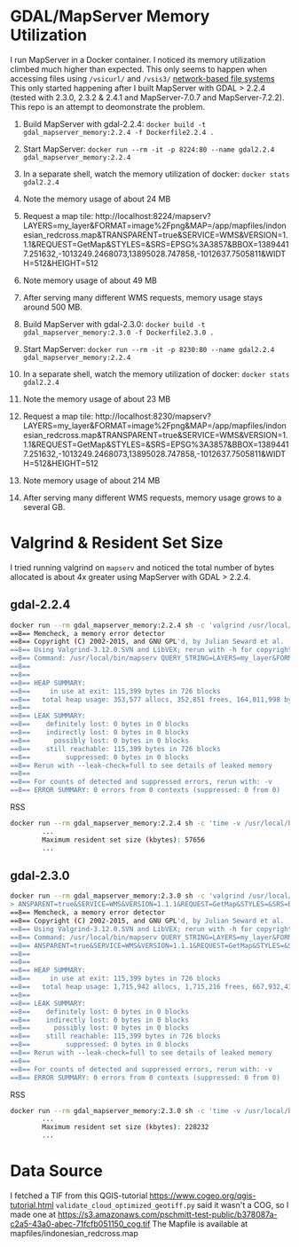 # GDAL/MapServer Memory Utilization

I run MapServer in a Docker container. I noticed its memory
utilization climbed much higher than expected. This only seems to
happen when accessing files using `/vsicurl/` and `/vsis3/`
[network-based file systems](https://www.gdal.org/gdal_virtual_file_systems.html)
This only started happening after I built MapServer with GDAL > 2.2.4
(tested with 2.3.0, 2.3.2 & 2.4.1 and MapServer-7.0.7 and
MapServer-7.2.2). This repo is an attempt to deomonstrate the problem.

1. Build MapServer with gdal-2.2.4: ```docker build -t gdal_mapserver_memory:2.2.4 -f Dockerfile2.2.4 .```
1. Start MapServer: ```docker run --rm -it -p 8224:80 --name gdal2.2.4 gdal_mapserver_memory:2.2.4```
2. In a separate shell, watch the memory utilization of docker: ```docker stats gdal2.2.4```
3. Note the memory usage of about 24 MB
4. Request a map tile: http://localhost:8224/mapserv?LAYERS=my_layer&FORMAT=image%2Fpng&MAP=/app/mapfiles/indonesian_redcross.map&TRANSPARENT=true&SERVICE=WMS&VERSION=1.1.1&REQUEST=GetMap&STYLES=&SRS=EPSG%3A3857&BBOX=13894417.251632,-1013249.2468073,13895028.747858,-1012637.7505811&WIDTH=512&HEIGHT=512
5. Note memory usage of about 49 MB
6. After serving many different WMS requests, memory usage stays around 500 MB.

1. Build MapServer with gdal-2.3.0: ```docker build -t gdal_mapserver_memory:2.3.0 -f Dockerfile2.3.0 .```
1. Start MapServer: ```docker run --rm -it -p 8230:80 --name gdal2.2.4 gdal_mapserver_memory:2.2.4```
2. In a separate shell, watch the memory utilization of docker: ```docker stats gdal2.2.4```
3. Note the memory usage of about 23 MB
4. Request a map tile: http://localhost:8230/mapserv?LAYERS=my_layer&FORMAT=image%2Fpng&MAP=/app/mapfiles/indonesian_redcross.map&TRANSPARENT=true&SERVICE=WMS&VERSION=1.1.1&REQUEST=GetMap&STYLES=&SRS=EPSG%3A3857&BBOX=13894417.251632,-1013249.2468073,13895028.747858,-1012637.7505811&WIDTH=512&HEIGHT=512
5. Note memory usage of about 214 MB
6. After serving many different WMS requests, memory usage grows to a several GB.


# Valgrind & Resident Set Size
I tried running valgrind on `mapserv` and noticed the total number of
bytes allocated is about 4x greater using MapServer with GDAL > 2.2.4.

## gdal-2.2.4

```bash
docker run --rm gdal_mapserver_memory:2.2.4 sh -c 'valgrind /usr/local/bin/mapserv QUERY_STRING="LAYERS=my_layer&FORMAT=image%2Fpng&MAP=/app/mapfiles/indonesian_redcross.map&TRANSPARENT=true&SERVICE=WMS&VERSION=1.1.1&REQUEST=GetMap&STYLES=&SRS=EPSG%3A3857&BBOX=13894417.251632,-1013249.2468073,13895028.747858,-1012637.7505811&WIDTH=512&HEIGHT=512" > /dev/null'
==8== Memcheck, a memory error detector
==8== Copyright (C) 2002-2015, and GNU GPL'd, by Julian Seward et al.
==8== Using Valgrind-3.12.0.SVN and LibVEX; rerun with -h for copyright info
==8== Command: /usr/local/bin/mapserv QUERY_STRING=LAYERS=my_layer&FORMAT=image%2Fpng&MAP=/app/mapfiles/indonesian_redcross.map&TRANSPARENT=true&SERVICE=WMS&VERSION=1.1.1&REQUEST=GetMap&STYLES=&SRS=EPSG%3A3857&BBOX=13894417.251632,-1013249.2468073,13895028.747858,-1012637.7505811&WIDTH=512&HEIGHT=512
==8==
==8==
==8== HEAP SUMMARY:
==8==     in use at exit: 115,399 bytes in 726 blocks
==8==   total heap usage: 353,577 allocs, 352,851 frees, 164,011,998 bytes allocated
==8==
==8== LEAK SUMMARY:
==8==    definitely lost: 0 bytes in 0 blocks
==8==    indirectly lost: 0 bytes in 0 blocks
==8==      possibly lost: 0 bytes in 0 blocks
==8==    still reachable: 115,399 bytes in 726 blocks
==8==         suppressed: 0 bytes in 0 blocks
==8== Rerun with --leak-check=full to see details of leaked memory
==8==
==8== For counts of detected and suppressed errors, rerun with: -v
==8== ERROR SUMMARY: 0 errors from 0 contexts (suppressed: 0 from 0)
```

RSS
```bash
docker run --rm gdal_mapserver_memory:2.2.4 sh -c 'time -v /usr/local/bin/mapserv QUERY_STRING="LAYERS=my_layer&FORMAT=image%2Fpng&MAP=/app/mapfiles/indonesian_redcross.map&TRANSPARENT=true&SERVICE=WMS&VERSION=1.1.1&REQUEST=GetMap&STYLES=&SRS=EPSG%3A3857&BBOX=13894417.251632,-1013249.2468073,13895028.747858,-1012637.7505811&WIDTH=512&HEIGHT=512" > /dev/null'
        ...
        Maximum resident set size (kbytes): 57656
		...
```

## gdal-2.3.0

```bash
docker run --rm gdal_mapserver_memory:2.3.0 sh -c 'valgrind /usr/local/bin/mapserv QUERY_STRING="LAYERS=my_layer&FORMAT=image%2Fpng&MAP=/app/mapfiles/indonesian_redcross.map&TR
> ANSPARENT=true&SERVICE=WMS&VERSION=1.1.1&REQUEST=GetMap&STYLES=&SRS=EPSG%3A3857&BBOX=13894417.251632,-1013249.2468073,13895028.747858,-1012637.7505811&WIDTH=512&HEIGHT=512" > /dev/null'
==8== Memcheck, a memory error detector
==8== Copyright (C) 2002-2015, and GNU GPL'd, by Julian Seward et al.
==8== Using Valgrind-3.12.0.SVN and LibVEX; rerun with -h for copyright info
==8== Command: /usr/local/bin/mapserv QUERY_STRING=LAYERS=my_layer&FORMAT=image%2Fpng&MAP=/app/mapfiles/indonesian_redcross.map&TR
==8== ANSPARENT=true&SERVICE=WMS&VERSION=1.1.1&REQUEST=GetMap&STYLES=&SRS=EPSG%3A3857&BBOX=13894417.251632,-1013249.2468073,13895028.747858,-1012637.7505811&WIDTH=512&HEIGHT=512
==8==
==8==
==8== HEAP SUMMARY:
==8==     in use at exit: 115,399 bytes in 726 blocks
==8==   total heap usage: 1,715,942 allocs, 1,715,216 frees, 667,932,430 bytes allocated
==8==
==8== LEAK SUMMARY:
==8==    definitely lost: 0 bytes in 0 blocks
==8==    indirectly lost: 0 bytes in 0 blocks
==8==      possibly lost: 0 bytes in 0 blocks
==8==    still reachable: 115,399 bytes in 726 blocks
==8==         suppressed: 0 bytes in 0 blocks
==8== Rerun with --leak-check=full to see details of leaked memory
==8==
==8== For counts of detected and suppressed errors, rerun with: -v
==8== ERROR SUMMARY: 0 errors from 0 contexts (suppressed: 0 from 0)
```

RSS
```bash
docker run --rm gdal_mapserver_memory:2.3.0 sh -c 'time -v /usr/local/bin/mapserv QUERY_STRING="LAYERS=my_layer&FORMAT=image%2Fpng&MAP=/app/mapfiles/indonesian_redcross.map&TRANSPARENT=true&SERVICE=WMS&VERSION=1.1.1&REQUEST=GetMap&STYLES=&SRS=EPSG%3A3857&BBOX=13894417.251632,-1013249.2468073,13895028.747858,-1012637.7505811&WIDTH=512&HEIGHT=512" > /dev/null'
        ...
        Maximum resident set size (kbytes): 228232
		...
```

# Data Source

I fetched a TIF from this QGIS-tutorial https://www.cogeo.org/qgis-tutorial.html  `validate_cloud_optimized_geotiff.py` said it wasn't a COG, so I made one at https://s3.amazonaws.com/pschmitt-test-public/b378087a-c2a5-43a0-abec-71fcfb051150_cog.tif
The Mapfile is available at mapfiles/indonesian_redcross.map
